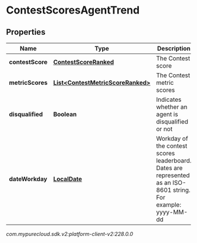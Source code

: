 # ContestScoresAgentTrend


## Properties

| Name | Type | Description | Notes |
| ------------ | ------------- | ------------- | ------------- |
| **contestScore** | [**ContestScoreRanked**](ContestScoreRanked) | The Contest score |  [optional] |
| **metricScores** | [**List&lt;ContestMetricScoreRanked&gt;**](ContestMetricScoreRanked) | The Contest metric scores |  [optional] |
| **disqualified** | **Boolean** | Indicates whether an agent is disqualified or not |  [optional] |
| **dateWorkday** | [**LocalDate**](LocalDate) | Workday of the contest scores leaderboard. Dates are represented as an ISO-8601 string. For example: yyyy-MM-dd |  [optional] |




_com.mypurecloud.sdk.v2:platform-client-v2:228.0.0_
